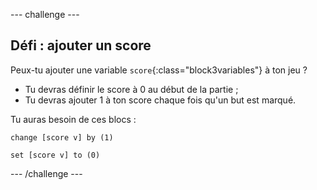 --- challenge ---

## Défi : ajouter un score
Peux-tu ajouter une variable `score`{:class="block3variables"} à ton jeu ?

+ Tu devras définir le score à 0 au début de la partie ;
+ Tu devras ajouter 1 à ton score chaque fois qu'un but est marqué.

Tu auras besoin de ces blocs :

```blocks3
change [score v] by (1)

set [score v] to (0)
```

--- /challenge ---
